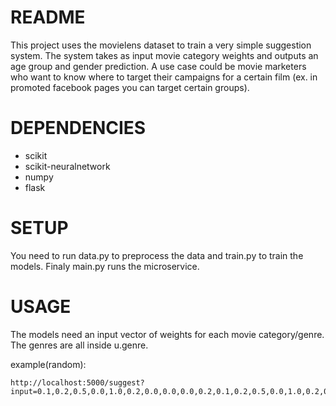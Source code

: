 README
======
This project uses the movielens dataset to train a very simple suggestion system. The system takes as input movie category weights and outputs an age group and gender prediction. A use case could be movie marketers who
want to know where to target their campaigns for a certain film (ex. in promoted facebook pages you can target certain groups).

DEPENDENCIES
============

- scikit
- scikit-neuralnetwork
- numpy
- flask

SETUP
=====
You need to run data.py to preprocess the data and train.py to train the models. Finaly main.py runs the microservice.

USAGE
=====
The models need an input vector of weights for each movie category/genre. The genres are all inside u.genre. 

example(random):

    http://localhost:5000/suggest?input=0.1,0.2,0.5,0.0,1.0,0.2,0.0,0.0,0.0,0.2,0.1,0.2,0.5,0.0,1.0,0.2,0.0,0.0,0.0